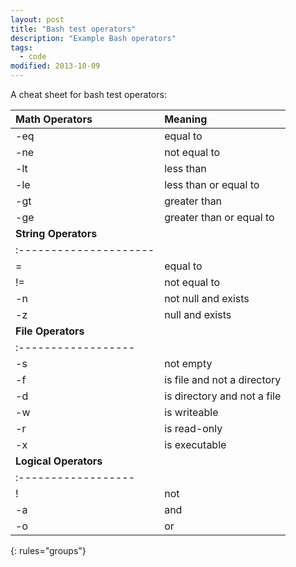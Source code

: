 ```yaml
---
layout: post
title: "Bash test operators"
description: "Example Bash operators"
tags: 
  - code
modified: 2013-10-09
---
```


A cheat sheet for bash test operators:

| Math Operators | Meaning |
|:---------------|:--------|
| -eq | equal to |
| -ne | not equal to |
| -lt | less than |
| -le | less than or equal to |
| -gt | greater than |
| -ge | greater than or equal to |
| **String Operators** |
|:---------------------|
| =	 | equal to |
| != | 	not equal to |
| -n | 	not null and exists |
| -z | 	null and exists |
| **File Operators** |
|:------------------ |
| -s | 	not empty |
| -f | 	is file and not a directory |
| -d | 	is directory and not a file |
| -w | 	is writeable |
| -r | 	is read-only |
| -x | 	is executable |
| **Logical Operators** |
|:------------------ |
| !	 | not |
| -a | 	and |
| -o | 	or |
{: rules="groups"}